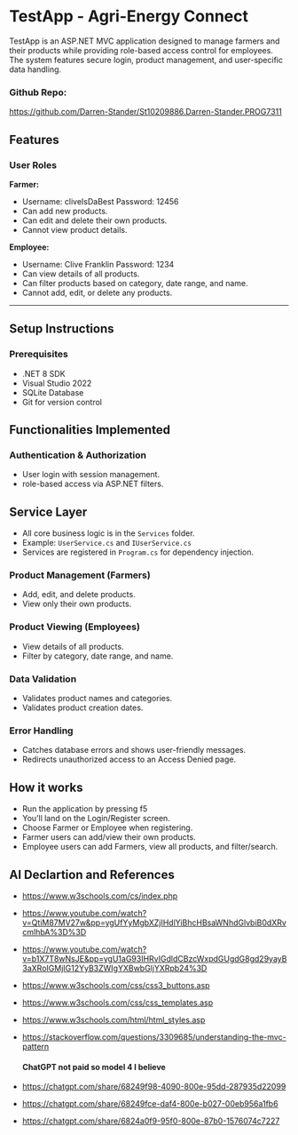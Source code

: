 # TestApp - Agri-Energy Connect

TestApp is an ASP.NET MVC application designed to manage farmers and their products while providing role-based access control for employees. The system features secure login, product management, and user-specific data handling.

### Github Repo:
https://github.com/Darren-Stander/St10209886.Darren-Stander.PROG7311
## Features

### User Roles
 **Farmer:**
   - Username: cliveIsDaBest Password: 12456
   - Can add new products.
   - Can edit and delete their own products.
   - Cannot view product details.

 **Employee:**
   - Username: Clive Franklin Password: 1234
   - Can view details of all products.
   - Can filter products based on category, date range, and name.
   - Cannot add, edit, or delete any products.

---

## Setup Instructions

### Prerequisites
- .NET 8 SDK
- Visual Studio 2022
- SQLite Database
- Git for version control

## Functionalities Implemented
### Authentication & Authorization
- User login with session management.
- role-based access via ASP.NET filters.

## Service Layer
- All core business logic is in the `Services` folder.
- Example: `UserService.cs` and `IUserService.cs`
- Services are registered in `Program.cs` for dependency injection.

### Product Management (Farmers)
- Add, edit, and delete products.
- View only their own products.

### Product Viewing (Employees)
- View details of all products.
- Filter by category, date range, and name.

### Data Validation
- Validates product names and categories.
- Validates product creation dates.

### Error Handling
- Catches database errors and shows user-friendly messages.
- Redirects unauthorized access to an Access Denied page.

## How it works
- Run the application by pressing f5
- You’ll land on the Login/Register screen.
- Choose Farmer or Employee when registering.
- Farmer users can add/view their own products.
- Employee users can add Farmers, view all products, and filter/search.

## AI Declartion and References
- https://www.w3schools.com/cs/index.php
- https://www.youtube.com/watch?v=QtiM87MV27w&pp=ygUfYyMgbXZjIHdlYiBhcHBsaWNhdGlvbiB0dXRvcmlhbA%3D%3D
- https://www.youtube.com/watch?v=b1X7T8wNsJE&pp=ygU1aG93IHRvIGdldCBzcWxpdGUgdG8gd29yayB3aXRoIGMjIG12YyB3ZWIgYXBwbGljYXRpb24%3D
- https://www.w3schools.com/css/css3_buttons.asp
- https://www.w3schools.com/css/css_templates.asp
- https://www.w3schools.com/html/html_styles.asp
- https://stackoverflow.com/questions/3309685/understanding-the-mvc-pattern

  #### ChatGPT not paid so model 4 I believe 
- https://chatgpt.com/share/68249f98-4090-800e-95dd-287935d22099
- https://chatgpt.com/share/68249fce-daf4-800e-b027-00eb956a1fb6
- https://chatgpt.com/share/6824a0f9-95f0-800e-87b0-1576074c7227

